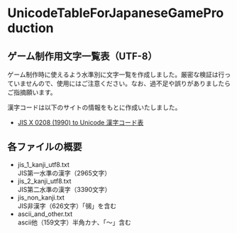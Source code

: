 # UnicodeTableForJapaneseGameProduction #
## ゲーム制作用文字一覧表（UTF-8） ##

ゲーム制作時に使えるよう水準別に文字一覧を作成しました。厳密な検証は行っていませんので、使用にはご注意ください。なお、過不足や誤りがありましたらご指摘願います。

漢字コードは以下のサイトの情報をもとに作成いたしました。
- [JIS X 0208 (1990) to Unicode 漢字コード表](http://charset.7jp.net/jis0208.html)

## 各ファイルの概要 ##

- jis_1_kanji_utf8.txt  
JIS第一水準の漢字（2965文字）  
- jis_2_kanji_utf8.txt  
JIS第二水準の漢字（3390文字）  
- jis_non_kanji.txt  
JIS非漢字（626文字）「㋿」を含む  
- ascii_and_other.txt  
ascii他（159文字）半角カナ、「～」含む  

